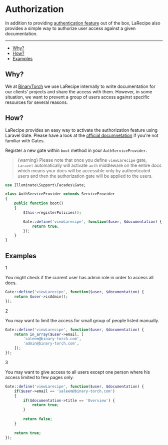 # Authorization

In addition to providing [authentication feature](/docs/{{version}}/configurations#settings) out of the box, LaRecipe also provides a simple way to authorize user access against a given documentation.

---

- [Why?](#why)
- [How?](#how)
- [Examples](#examples)

<a name="why"></a>
## Why?

We at [BinaryTorch](https://binarytorch.com.my/) we use LaRecipe internally to write documentation for our clients' projects and share the access with them. However, in some situation, we want to prevent a group of users access against specific resources for several reasons.

<a name="how"></a>
## How?

LaRecipe provides an easy way to activate the authorization feature using Laravel Gate. Please have a look at the [official documnetation](https://laravel.com/docs/5.7/authorization) if you're not familiar with Gates.

Register a new gate within `boot` method in your `AuthServiceProvider`.

> {warning} Please note that once you define `viewLarecipe` gate, `Laravel` automatically will activate `auth` middleware on the entire docs which means your docs will be accessible only by authenticated users and then the authorization gate will be applied to the users.

```php
use Illuminate\Support\Facades\Gate;

class AuthServiceProvider extends ServiceProvider
{
    public function boot()
    {
        $this->registerPolicies();

        Gate::define('viewLarecipe', function($user, $documentation) {
            return true;
        });
    }
}
```

<a name="examples"></a>
## Examples

<larecipe-badge type="primary" circle class="mr-3 mb-2">1</larecipe-badge>

You might check if the current user has admin role in order to access all docs.

```php
Gate::define('viewLarecipe', function($user, $documentation) {
    return $user->isAdmin();
});
```

<larecipe-badge type="primary" circle class="mr-3 mb-2 mt-6">2</larecipe-badge>

You may want to limit the access for small group of people listed manually.

```php
Gate::define('viewLarecipe', function($user, $documentation) {
    return in_array($user->email, [
        'saleem@binary-torch.com',
        'admin@binary-torch.com',
    ]);
});
```

<larecipe-badge type="primary" circle class="mr-3 mb-2 mt-6">3</larecipe-badge> 

You may want to give access to all users except one person where his access limited to few pages only.

```php
Gate::define('viewLarecipe', function($user, $documentation) {
    if($user->email == 'saleem@binary-torch.com')
    {
        if($documentation->title == 'Overview') {
            return true;
        }
        
        return false;
    }
    
    return true;
});
```
